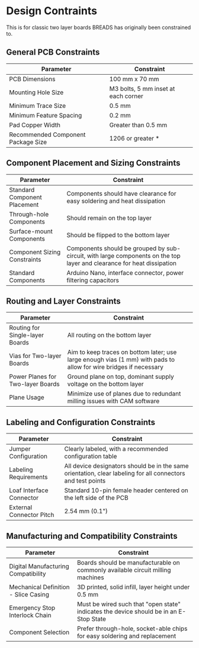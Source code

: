 # Design Contraints

This is for classic two layer boards BREADS has originally been constrained to.

## General PCB Constraints

| **Parameter**                      | **Constraint**                      |
| ---------------------------------- | ----------------------------------- |
| PCB Dimensions                     | 100 mm x 70 mm                      |
| Mounting Hole Size                 | M3 bolts, 5 mm inset at each corner |
| Minimum Trace Size                 | 0.5 mm                              |
| Minimum Feature Spacing            | 0.2 mm                              |
| Pad Copper Width                   | Greater than 0.5 mm                 |
| Recommended Component Package Size | 1206 or greater \*                  |

## Component Placement and Sizing Constraints

| **Parameter**                | **Constraint**                                                                                                         |
| ---------------------------- | ---------------------------------------------------------------------------------------------------------------------- |
| Standard Component Placement | Components should have clearance for easy soldering and heat dissipation                                               |
| Through-hole Components      | Should remain on the top layer                                                                                         |
| Surface-mount Components     | Should be flipped to the bottom layer                                                                                  |
| Component Sizing Constraints | Components should be grouped by sub-circuit, with large components on the top layer and clearance for heat dissipation |
| Standard Components          | Arduino Nano, interface connector, power filtering capacitors                                                          |

## Routing and Layer Constraints

| **Parameter**                     | **Constraint**                                                                                                    |
| --------------------------------- | ----------------------------------------------------------------------------------------------------------------- |
| Routing for Single-layer Boards   | All routing on the bottom layer                                                                                   |
| Vias for Two-layer Boards         | Aim to keep traces on bottom later; use large enough vias (1 mm) with pads to allow for wire bridges if necessary |
| Power Planes for Two-layer Boards | Ground plane on top, dominant supply voltage on the bottom layer                                                  |
| Plane Usage                       | Minimize use of planes due to redundant milling issues with CAM software                                          |

## Labeling and Configuration Constraints

| **Parameter**            | **Constraint**                                                                                              |
| ------------------------ | ----------------------------------------------------------------------------------------------------------- |
| Jumper Configuration     | Clearly labeled, with a recommended configuration table                                                     |
| Labeling Requirements    | All device designators should be in the same orientation, clear labeling for all connectors and test points |
| Loaf Interface Connector | Standard 10-pin female header centered on the left side of the PCB                                          |
| External Connector Pitch | 2.54 mm (0.1")                                                                                              |

## Manufacturing and Compatibility Constraints

| **Parameter**                        | **Constraint**                                                                         |
| ------------------------------------ | -------------------------------------------------------------------------------------- |
| Digital Manufacturing Compatibility  | Boards should be manufacturable on commonly available circuit milling machines         |
| Mechanical Definition - Slice Casing | 3D printed, solid infill, layer height under 0.5 mm                                    |
| Emergency Stop Interlock Chain       | Must be wired such that "open state" indicates the device should be in an E-Stop State |
| Component Selection                  | Prefer through-hole, socket-able chips for easy soldering and replacement              |
